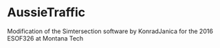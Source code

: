 # AussieTraffic
Modification of the Simtersection software by KonradJanica for the 2016 ESOF326 at Montana Tech
